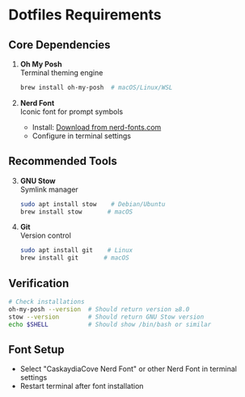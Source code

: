 # Dotfiles Requirements

## Core Dependencies
1. **Oh My Posh**  
   Terminal theming engine  
   ```bash
   brew install oh-my-posh  # macOS/Linux/WSL
   ```

2. **Nerd Font**  
   Iconic font for prompt symbols  
   - Install: [Download from nerd-fonts.com](https://www.nerdfonts.com/font-downloads)  
   - Configure in terminal settings

## Recommended Tools
3. **GNU Stow**  
   Symlink manager  
   ```bash
   sudo apt install stow    # Debian/Ubuntu
   brew install stow       # macOS
   ```

4. **Git**  
   Version control  
   ```bash
   sudo apt install git    # Linux
   brew install git       # macOS
   ```

## Verification
```bash
# Check installations
oh-my-posh --version  # Should return version ≥8.0
stow --version        # Should return GNU Stow version
echo $SHELL           # Should show /bin/bash or similar
```

## Font Setup
- Select "CaskaydiaCove Nerd Font" or other Nerd Font in terminal settings  
- Restart terminal after font installation
